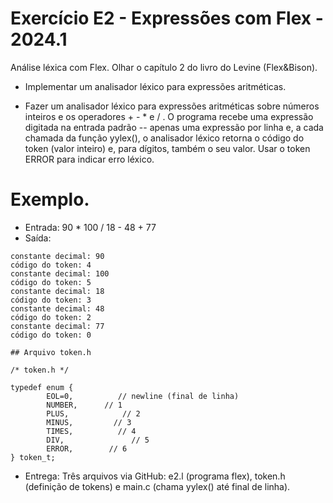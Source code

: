 # Exercício E2 - Expressões com Flex - 2024.1


Análise léxica com Flex. 
Olhar o capítulo 2 do livro do Levine (Flex&Bison).

- Implementar um analisador léxico para expressões aritméticas.


- Fazer um analisador léxico para expressões aritméticas sobre números inteiros e os operadores +  -  *  e  / .
O programa recebe uma expressão digitada na entrada padrão -- apenas uma expressão por linha e, a cada chamada da função yylex(), o analisador léxico  retorna o código do token (valor inteiro) e, para dígitos, também o seu valor. Usar o token ERROR para indicar erro léxico.

#  Exemplo. 
  - Entrada:  90 * 100 / 18 - 48 + 77
  - Saída:
```
constante decimal: 90
código do token: 4
constante decimal: 100
código do token: 5
constante decimal: 18
código do token: 3
constante decimal: 48
código do token: 2
constante decimal: 77
código do token: 0
```
```
## Arquivo token.h

/* token.h */

typedef enum {
        EOL=0,          // newline (final de linha)   
        NUMBER,      // 1
        PLUS,            // 2
        MINUS,         // 3
        TIMES,          // 4
        DIV,               // 5
        ERROR,        // 6
} token_t; 
```

- Entrega: Três arquivos via GitHub: e2.l (programa flex), token.h (definição de tokens) e main.c (chama yylex() até final de linha).
